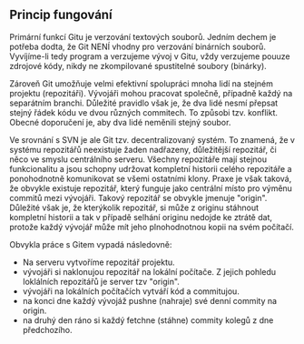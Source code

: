 ## Princip fungování

Primární funkcí Gitu je verzování textových souborů. Jedním dechem je potřeba dodta, že Git NENÍ vhodny pro verzování binárních souborů. Vyvíjíme-li tedy program a verzujeme vývoj v Gitu, vždy verzujeme pouuze zdrojové kódy, nikdy ne zkompilované spustitelné soubory (binárky).

Zároveň Git umožňuje velmi efektivní spolupráci mnoha lidí na stejném projektu (repozitáři). Vývojáři mohou pracovat společně, případně každý na separátním branchi. Důležité pravidlo však je, že dva lidé nesmí přepsat stejný řádek kódu ve dvou různých commitech. To způsobi tzv. konflikt. Obecné doporučení je, aby dva lidé neměnili stejný soubor.

Ve srovnání s SVN je ale Git tzv. decentralizovaný systém. To znamená, že v systému repozitářů neexistuje žaden nadřazeny, důležitější repozitář, či něco ve smyslu centrálního serveru. Všechny repozitáře mají stejnou funkcionalitu a jsou schopny udržovat kompletní historii celého repozitáře a ponohodnotně komunikovat se všemi ostatními klony. Praxe je však taková, že obvykle existuje repozitář, který funguje jako centrální místo pro výměnu commitů mezi vývojáři. Takový repozitář se obvykle jmenuje "origin". Důležité však je, že kterýkolik repozitář, si může z originu stáhnout kompletní historii a tak v případě selhání originu nedojde ke ztrátě dat, protože každý vývojář může mít jeho plnohodnotnou kopii na svém počítačí.

Obvykla práce s Gitem vypadá následovně:

- Na serveru vytvoříme repozitář projektu.
- vývojáři si naklonujou repozitář na lokální počítače. Z jejich pohledu loklálních repozitářů je server tzv "origin".
- vývojáři na lokálních počítačích vytváří kód a commitujou.
- na konci dne každý vývojáž pushne (nahraje) své denní commity na origin.
- na druhý den ráno si každý fetchne (stáhne) commity kolegů z dne předchozího.

